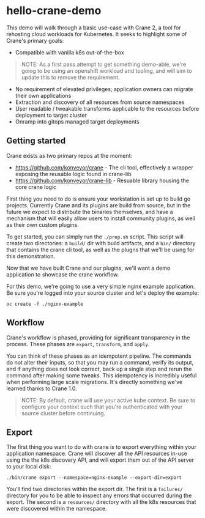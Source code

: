 # hello-crane-demo

This demo will walk through a basic use-case with Crane 2, a tool for rehosting
cloud workloads for Kubernetes. It seeks to highlight some of Crane's primary
goals:


* Compatible with vanilla k8s out-of-the-box

> NOTE: As a first pass attempt to get something demo-able, we're going to be
> using an openshift workload and tooling, and will aim to update this to remove
> the requirement.

* No requirement of elevated privileges; application owners can migrate their
own applications
* Extraction and discovery of all resources from source namespaces
* User readable / tweakable transforms applicable to the resources before
deployment to target cluster
* Onramp into gitops managed target deployments

## Getting started

Crane exists as two primary repos at the moment:

* https://github.com/konveyor/crane - The cli tool, effectively a wrapper exposing
the reusable logic found in crane-lib
* https://github.com/konveyor/crane-lib - Resuable library housing the core crane logic

First thing you need to do is ensure your workstation is set up to build go
projects. Currently Crane and its plugins are build from source, but in the
future we expect to distribute the binaries themselves, and have a mechanism
that will easily allow users to install community plugins, as well as their own
custom plugins.

To get started, you can simply run the `./prep.sh` script. This script will
create two directories: a `build/` dir with build artifacts, and a `bin/` directory
that contains the crane cli tool, as well as the plugns that we'll be using
for this demonstration.

Now that we have built Crane and our plugins, we'll want a demo application to
showcase the crane workflow.

For this demo, we're going to use a very simple nginx example application. Be
sure you're logged into your source cluster and let's deploy the example:

`oc create -f ./nginx-example`

## Workflow

Crane's workflow is phased, providing for significant transparency in the process.
These phases are `export`, `transform`, and `apply`.

You can think of these phases as an idempotent pipeline. The commands do
not alter their inputs, so that you may run a command, verify its output, and if
anything does not look correct, back up a single step and rerun the command
after making some tweaks. This idempotency is incredibly useful when performing
large scale migrations. It's directly something we've learned thanks to Crane 1.0.

> NOTE: By default, crane will use your active kube context. Be sure to configure
> your context such that you're authenticated with your source cluster before
> continuing.

## Export

The first thing you want to do with crane is to export everything within your
application namespace. Crane will discover all the API resources in-use using
the the k8s discovery API, and will export them out of the API server to your
local disk:

`./bin/crane export --namespace=nginx-example --export-dir=export`

You'll find two directories within the export dir. The first is a `failures/`
directory for you to be able to inspect any errors that occurred during the
export. The second is a `resources/` directory with all the k8s resources that
were discovered within the namespace.

